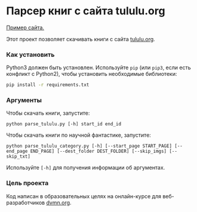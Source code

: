 # Парсер книг с сайта tululu.org

[Пример сайта.](https://duke-doki.github.io/online-library/)

Этот проект позволяет скачивать книги с сайта [tululu.org](https://tululu.org/).

### Как установить

Python3 должен быть установлен. 
Используйте `pip` (или `pip3`, если есть конфликт с Python2), чтобы установить
необходимые библиотеки:
```bash
pip install -r requirements.txt
```

### Аргументы

Чтобы скачать книги, запустите:
```
python parse_tululu.py [-h] start_id end_id
```

Чтобы скачать книги по научной фантастике, запустите:
```
python parse_tululu_category.py [-h] [--start_page START_PAGE] [--end_page END_PAGE] [--dest_folder DEST_FOLDER] [--skip_imgs] [--skip_txt]
```
Используйте `[-h]` для получения информации об аргументах.

### Цель проекта

Код написан в образовательных целях на онлайн-курсе для веб-разработчиков [dvmn.org](https://dvmn.org/).